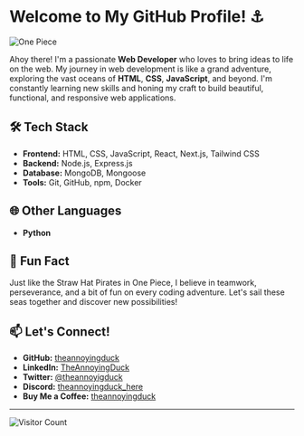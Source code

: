 # Welcome to My GitHub Profile! ⚓

![One Piece](https://media.giphy.com/media/l0HlQ7LRalGRdd75K/giphy.gif)

Ahoy there! I'm a passionate **Web Developer** who loves to bring ideas to life on the web. My journey in web development is like a grand adventure, exploring the vast oceans of **HTML**, **CSS**, **JavaScript**, and beyond. I'm constantly learning new skills and honing my craft to build beautiful, functional, and responsive web applications.

## 🛠 Tech Stack
- **Frontend:** HTML, CSS, JavaScript, React, Next.js, Tailwind CSS
- **Backend:** Node.js, Express.js
- **Database:** MongoDB, Mongoose
- **Tools:** Git, GitHub, npm, Docker

## 🌐 Other Languages
- **Python**

## 🌟 Fun Fact
Just like the Straw Hat Pirates in One Piece, I believe in teamwork, perseverance, and a bit of fun on every coding adventure. Let's sail these seas together and discover new possibilities!

## 📫 Let's Connect!
- **GitHub:** [theannoyingduck](https://github.com/theannoyingduck)
- **LinkedIn:** [TheAnnoyingDuck](https://www.linkedin.com/in/TheAnnoyingDuck)
- **Twitter:** [@theannoyigduck](https://twitter.com/theannoyigduck)
- **Discord:** [theannoyingduck_here](https://discord.com/users/theannoyingduck_here)
- **Buy Me a Coffee:** [theannoyingduck](https://buymeacoffee.com/theannoyingduck)

---

![Visitor Count](https://komarev.com/ghpvc/?username=theannoyingduck&color=blue)
